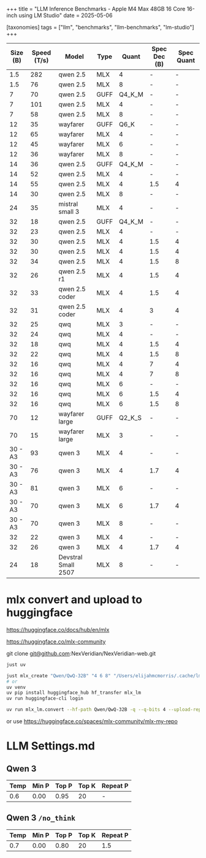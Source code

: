 +++
title = "LLM Inference Benchmarks - Apple M4 Max 48GB 16 Core 16-inch using LM Studio"
date = 2025-05-06

[taxonomies]
tags = ["llm", "benchmarks", "llm-benchmarks", "lm-studio"]
+++

| Size (B) | Speed (T/s) | Model               | Type | Quant  | Spec Dec (B) | Spec Quant |
|----------|-------------|---------------------|------|--------|--------------|------------|
| 1.5      | 282         | qwen 2.5            | MLX  | 4      | -            | -          |
| 1.5      | 76          | qwen 2.5            | MLX  | 8      | -            | -          |
| 7        | 70          | qwen 2.5            | GUFF | Q4_K_M | -            | -          |
| 7        | 101         | qwen 2.5            | MLX  | 4      | -            | -          |
| 7        | 58          | qwen 2.5            | MLX  | 8      | -            | -          |
| 12       | 35          | wayfarer            | GUFF | Q6_K   | -            | -          |
| 12       | 65          | wayfarer            | MLX  | 4      | -            | -          |
| 12       | 45          | wayfarer            | MLX  | 6      | -            | -          |
| 12       | 36          | wayfarer            | MLX  | 8      | -            | -          |
| 14       | 36          | qwen 2.5            | GUFF | Q4_K_M | -            | -          |
| 14       | 52          | qwen 2.5            | MLX  | 4      | -            | -          |
| 14       | 55          | qwen 2.5            | MLX  | 4      | 1.5          | 4          |
| 14       | 30          | qwen 2.5            | MLX  | 8      | -            | -          |
| 24       | 35          | mistral small 3     | MLX  | 4      | -            | -          |
| 32       | 18          | qwen 2.5            | GUFF | Q4_K_M | -            | -          |
| 32       | 23          | qwen 2.5            | MLX  | 4      | -            | -          |
| 32       | 30          | qwen 2.5            | MLX  | 4      | 1.5          | 4          |
| 32       | 30          | qwen 2.5            | MLX  | 4      | 1.5          | 4          |
| 32       | 34          | qwen 2.5            | MLX  | 4      | 1.5          | 8          |
| 32       | 26          | qwen 2.5 r1         | MLX  | 4      | 1.5          | 4          |
| 32       | 33          | qwen 2.5 coder      | MLX  | 4      | 1.5          | 4          |
| 32       | 31          | qwen 2.5 coder      | MLX  | 4      | 3            | 4          |
| 32       | 25          | qwq                 | MLX  | 3      | -            | -          |
| 32       | 24          | qwq                 | MLX  | 4      | -            | -          |
| 32       | 18          | qwq                 | MLX  | 4      | 1.5          | 4          |
| 32       | 22          | qwq                 | MLX  | 4      | 1.5          | 8          |
| 32       | 16          | qwq                 | MLX  | 4      | 7            | 4          |
| 32       | 16          | qwq                 | MLX  | 4      | 7            | 8          |
| 32       | 16          | qwq                 | MLX  | 6      | -            | -          |
| 32       | 16          | qwq                 | MLX  | 6      | 1.5          | 4          |
| 32       | 16          | qwq                 | MLX  | 6      | 1.5          | 8          |
| 70       | 12          | wayfarer large      | GUFF | Q2_K_S | -            | -          |
| 70       | 15          | wayfarer large      | MLX  | 3      | -            | -          |
| 30 - A3  | 93          | qwen 3              | MLX  | 4      | -            | -          |
| 30 - A3  | 76          | qwen 3              | MLX  | 4      | 1.7          | 4          |
| 30 - A3  | 81          | qwen 3              | MLX  | 6      | -            | -          |
| 30 - A3  | 70          | qwen 3              | MLX  | 6      | 1.7          | 4          |
| 30 - A3  | 70          | qwen 3              | MLX  | 8      | -            | -          |
| 32       | 22          | qwen 3              | MLX  | 4      | -            | -          |
| 32       | 26          | qwen 3              | MLX  | 4      | 1.7          | 4          |
| 24       | 18          | Devstral Small 2507 | MLX  | 8      | -            | -          |

# mlx convert and upload to huggingface
https://huggingface.co/docs/hub/en/mlx

https://huggingface.co/mlx-community

git clone git@github.com:NexVeridian/NexVeridian-web.git
```bash
just uv

just mlx_create "Qwen/QwQ-32B" "4 6 8" "/Users/elijahmcmorris/.cache/lm-studio/models" "mlx-community" fasle false
# or
uv venv
uv pip install huggingface_hub hf_transfer mlx_lm
uv run huggingface-cli login

uv run mlx_lm.convert --hf-path Qwen/QwQ-32B -q --q-bits 4 --upload-repo mlx-community/QwQ-32B-4bit --mlx-path /Users/elijahmcmorris/.cache/lm-studio/models/mlx-community/QwQ-32B-4bit
```
or use https://huggingface.co/spaces/mlx-community/mlx-my-repo

# LLM Settings.md
## Qwen 3
| Temp | Min P | Top P | Top K | Repeat P |
|------|-------|-------|-------|----------|
| 0.6  | 0.00  | 0.95  | 20    | -        |

## Qwen 3 `/no_think`
| Temp | Min P | Top P | Top K | Repeat P |
|------|-------|-------|-------|----------|
| 0.7  | 0.00  | 0.80  | 20    | 1.5      |
